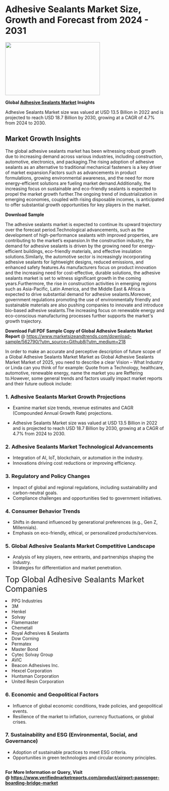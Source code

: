 <H1>Adhesive Sealants Market Size, Growth and Forecast from 2024 - 2031</H1><img class="aligncenter size-medium wp-image-584254" src="https://thirdeyenews.in/wp-content/uploads/2024/09/Global-Market-Research-300x168.jpeg" alt="" width="300" height="168" /><p><strong>Global&nbsp;<a href="https://www.marketsizeandtrends.com/download-sample/562790/?utm_source=Github8j?utm_medium=218">Adhesive Sealants Market</a> Insights</strong></p><p>Adhesive Sealants Market size was valued at USD 13.5 Billion in 2022 and is projected to reach USD 18.7 Billion by 2030, growing at a CAGR of 4.7% from 2024 to 2030.</p><p><h2>Market Growth Insights</h2> <p>The global adhesive sealants market has been witnessing robust growth due to increasing demand across various industries, including construction, automotive, electronics, and packaging.The rising adoption of adhesive sealants as an alternative to traditional mechanical fasteners is a key driver of market expansion.Factors such as advancements in product formulations, growing environmental awareness, and the need for more energy-efficient solutions are fueling market demand.Additionally, the increasing focus on sustainable and eco-friendly sealants is expected to propel the market growth further.The ongoing trend of industrialization in emerging economies, coupled with rising disposable incomes, is anticipated to offer substantial growth opportunities for key players in the market.</p> <p><strong>Download Sample</strong></p> <p>The adhesive sealants market is expected to continue its upward trajectory over the forecast period.Technological advancements, such as the development of high-performance sealants with improved properties, are contributing to the market’s expansion.In the construction industry, the demand for adhesive sealants is driven by the growing need for energy-efficient buildings, eco-friendly materials, and effective insulation solutions.Similarly, the automotive sector is increasingly incorporating adhesive sealants for lightweight designs, reduced emissions, and enhanced safety features.As manufacturers focus on product innovation and the increasing need for cost-effective, durable solutions, the adhesive sealants market is set to witness significant growth in the coming years.Furthermore, the rise in construction activities in emerging regions such as Asia-Pacific, Latin America, and the Middle East & Africa is expected to drive substantial demand for adhesive sealants.Moreover, government regulations promoting the use of environmentally friendly and sustainable materials are also pushing companies to innovate and introduce bio-based adhesive sealants.The increasing focus on renewable energy and eco-conscious manufacturing processes further supports the market's growth trajectory.<p><span class=""><strong>Download Full PDF Sample Copy of Global Adhesive Sealants Market Report</strong> @ <a href="https://www.marketsizeandtrends.com/download-sample/562790/?utm_source=Github8j?utm_medium=218" target="_blank">https://www.marketsizeandtrends.com/download-sample/562790/?utm_source=Github8j?utm_medium=218</a></span></p><p>In order to make an accurate and perceptive description of future scope of a Global&nbsp;Adhesive Sealants Market Market as Global&nbsp;Adhesive Sealants Market Market of 2025, you need to describe a clear Vision &ndash; What Industry or Linda can you think of for example: Quote from a Technology, healthcare, automotive, renewable energy, name the market you are Reffering to.However, some general trends and factors usually impact market reports and their future outlook include:</p><h3>1.&nbsp;<strong>Adhesive Sealants Market Growth Projections</strong></h3><ul><li>Examine market size trends, revenue estimates and CAGR (Compounded Annual Growth Rate) projections.</li><li><p>Adhesive Sealants Market size was valued at USD 13.5 Billion in 2022 and is projected to reach USD 18.7 Billion by 2030, growing at a CAGR of 4.7% from 2024 to 2030.</p></li></ul><h3>2.&nbsp;<strong>Adhesive Sealants Market Technological Advancements</strong></h3><ul><li>Integration of AI, IoT, blockchain, or automation in the industry.</li><li>Innovations driving cost reductions or improving efficiency.</li></ul><h3>3.&nbsp;<strong>Regulatory and Policy Changes</strong></h3><ul><li>Impact of global and regional regulations, including sustainability and carbon-neutral goals.</li><li>Compliance challenges and opportunities tied to government initiatives.</li></ul><h3>4.&nbsp;<strong>Consumer Behavior Trends</strong></h3><ul><li>Shifts in demand influenced by generational preferences (e.g., Gen Z, Millennials).</li><li>Emphasis on eco-friendly, ethical, or personalized products/services.</li></ul><h3>5.&nbsp;<strong>Global Adhesive Sealants Market Competitive Landscape</strong></h3><ul><li>Analysis of key players, new entrants, and partnerships shaping the industry.</li><li>Strategies for differentiation and market penetration.</li></ul><p data-pm-slice="1 1 []"><span style="color: inherit; font-family: inherit; font-size: 25px;">Top Global Adhesive Sealants Market Companies</span></p><div class="" data-test-id=""><p><li>PPG Industries</li><li> 3M</li><li> Henkel</li><li> Solvay</li><li> Flamemaster</li><li> Chemetall</li><li> Royal Adhesives & Sealants</li><li> Dow Corning</li><li> Permatex</li><li> Master Bond</li><li> Cytec Solvay Group</li><li> AVIC</li><li> Beacon Adhesives Inc.</li><li> Hexcel Corporation</li><li> Huntsman Corporation</li><li> United Resin Corporation</li></p></div><h3>6.&nbsp;<strong>Economic and Geopolitical Factors</strong></h3><ul><li>Influence of global economic conditions, trade policies, and geopolitical events.</li><li>Resilience of the market to inflation, currency fluctuations, or global crises.</li></ul><h3>7.&nbsp;<strong>Sustainability and ESG (Environmental, Social, and Governance)</strong></h3><ul><li>Adoption of sustainable practices to meet ESG criteria.</li><li>Opportunities in green technologies and circular economy principles.</li></ul><h2><strong style="font-size: 14px;">For More Information or Query, Visit @&nbsp;</strong><a style="background-color: #ffffff; font-size: 14px;" href="https://www.marketsizeandtrends.com/report/adhesive-sealants-market/" target="_blank">https://www.verifiedmarketreports.com/product/airport-passenger-boarding-bridge-market</a></h2>